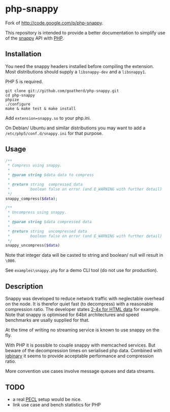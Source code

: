 php-snappy
==========

Fork of http://code.google.com/p/php-snappy.

This repository is intended to provide a better documentation to simplify use of the
[snappy](http://code.google.com/p/snappy/) API with [PHP](http://www.php.net).

Installation
------------

You need the snappy headers installed before compiling the extension.
Most distributions should supply a `libsnappy-dev` and a `libsnappy1`.

PHP 5 is required.

```
git clone git://github.com/goatherd/php-snappy.git
cd php-snappy
phpize
./configure
make & make test & make install
```

Add `extension=snappy.so` to your php.ini.

On Debian/ Ubuntu and similar distributions you may want to add a `/etc/php5/conf.d/snappy.ini` for that purpose.

Usage
-----

```php
/**
 * Compress using snappy.
 *
 * @param string $data data to compress
 *
 * @return string  compressed data
 *         boolean false on error (and E_WARNING with further detail)
 */  
snappy_compress($data);

/**
 * Uncompress using snappy.
 * 
 * @param string $data compressed data
 *
 * @return string  uncompressed data
 *         boolean false on error (and E_WARNING with further detail)
 */
snappy_uncompress($data)
```

Note that integer data will be casted to string and boolean/ null will result in `\000`.

See `examples\snappy.php` for a demo CLI tool (do not use for production).

Description
-----------

Snappy was developed to reduce network traffic with neglectable overhead on the node.
It is therefor quiet fast (to decompress) with a reasonable compression ratio. The developer states [2-4x for HTML data](http://code.google.com/p/snappy/source/browse/trunk/README) for example.
Note that snappy is optimised for 64bit architectures and speed benchmarks are usally supplied for that.

At the time of writing no streaming service is known to use snappy on the fly.

With PHP it is possible to couple snappy with memcached services. But beware of the decompression times on serialised php data.
Combined with [igbinary](http://pecl.php.net/package/igbinary) it seems to provide acceptable performance and compression ratio.

More convention use cases involve message queues and data streams.


TODO
----

* a real [PECL](http://pecl.php.net) setup would be nice.
* link use case and bench statistics for PHP
